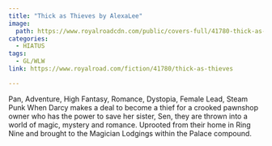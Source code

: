 ```yaml
---
title: "Thick as Thieves by AlexaLee"
image:
  path: https://www.royalroadcdn.com/public/covers-full/41780-thick-as-thieves.jpg
categories:
  - HIATUS
tags:
  - GL/WLW
link: https://www.royalroad.com/fiction/41780/thick-as-thieves

---
```

Pan, Adventure, High Fantasy, Romance, Dystopia, Female Lead, Steam Punk
When Darcy makes a deal to become a thief for a crooked pawnshop owner who has the power to save her sister, Sen, they are thrown into a world of magic, mystery and romance. Uprooted from their home in Ring Nine and brought to the Magician Lodgings within the Palace compound.


